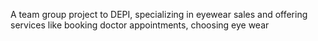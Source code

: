 A team group project to DEPI, specializing in eyewear sales and offering services like booking doctor appointments, choosing eye wear
